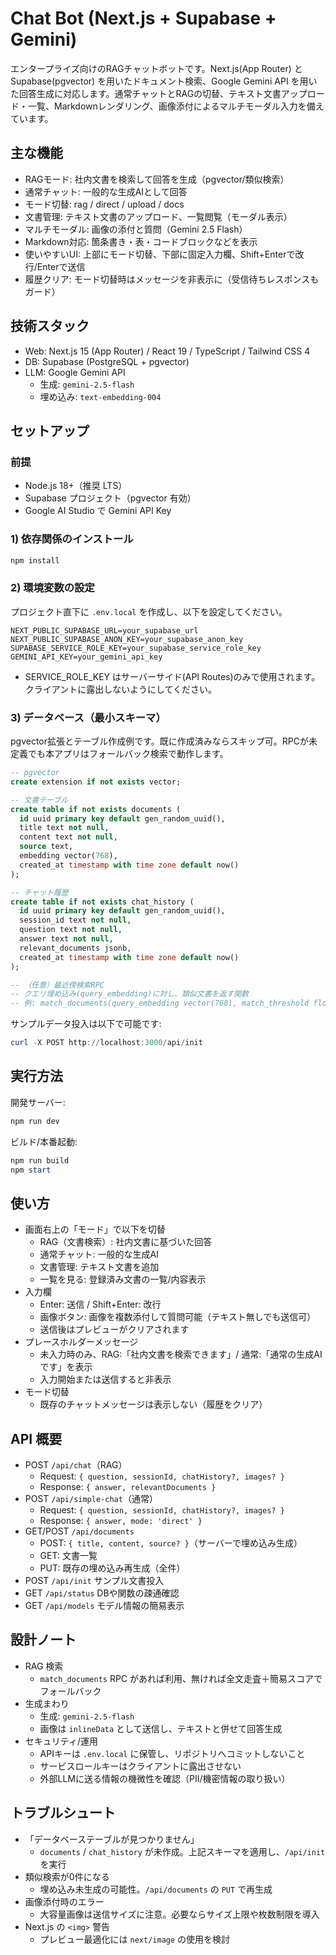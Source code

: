 # Chat Bot (Next.js + Supabase + Gemini)

エンタープライズ向けのRAGチャットボットです。Next.js(App Router) と Supabase(pgvector) を用いたドキュメント検索、Google Gemini API を用いた回答生成に対応します。通常チャットとRAGの切替、テキスト文書アップロード・一覧、Markdownレンダリング、画像添付によるマルチモーダル入力を備えています。

## 主な機能
- RAGモード: 社内文書を検索して回答を生成（pgvector/類似検索）
- 通常チャット: 一般的な生成AIとして回答
- モード切替: rag / direct / upload / docs
- 文書管理: テキスト文書のアップロード、一覧閲覧（モーダル表示）
- マルチモーダル: 画像の添付と質問（Gemini 2.5 Flash）
- Markdown対応: 箇条書き・表・コードブロックなどを表示
- 使いやすいUI: 上部にモード切替、下部に固定入力欄、Shift+Enterで改行/Enterで送信
- 履歴クリア: モード切替時はメッセージを非表示に（受信待ちレスポンスもガード）

## 技術スタック
- Web: Next.js 15 (App Router) / React 19 / TypeScript / Tailwind CSS 4
- DB: Supabase (PostgreSQL + pgvector)
- LLM: Google Gemini API
  - 生成: `gemini-2.5-flash`
  - 埋め込み: `text-embedding-004`

## セットアップ
### 前提
- Node.js 18+（推奨 LTS）
- Supabase プロジェクト（pgvector 有効）
- Google AI Studio で Gemini API Key

### 1) 依存関係のインストール
```powershell
npm install
```

### 2) 環境変数の設定
プロジェクト直下に `.env.local` を作成し、以下を設定してください。
```env
NEXT_PUBLIC_SUPABASE_URL=your_supabase_url
NEXT_PUBLIC_SUPABASE_ANON_KEY=your_supabase_anon_key
SUPABASE_SERVICE_ROLE_KEY=your_supabase_service_role_key
GEMINI_API_KEY=your_gemini_api_key
```

- SERVICE_ROLE_KEY はサーバーサイド(API Routes)のみで使用されます。クライアントに露出しないようにしてください。

### 3) データベース（最小スキーマ）
pgvector拡張とテーブル作成例です。既に作成済みならスキップ可。RPCが未定義でも本アプリはフォールバック検索で動作します。

```sql
-- pgvector
create extension if not exists vector;

-- 文書テーブル
create table if not exists documents (
  id uuid primary key default gen_random_uuid(),
  title text not null,
  content text not null,
  source text,
  embedding vector(768),
  created_at timestamp with time zone default now()
);

-- チャット履歴
create table if not exists chat_history (
  id uuid primary key default gen_random_uuid(),
  session_id text not null,
  question text not null,
  answer text not null,
  relevant_documents jsonb,
  created_at timestamp with time zone default now()
);

-- （任意）最近傍検索RPC
-- クエリ埋め込み(query_embedding)に対し、類似文書を返す関数
-- 例: match_documents(query_embedding vector(768), match_threshold float, match_count int)
```

サンプルデータ投入は以下で可能です:
```powershell
curl -X POST http://localhost:3000/api/init
```

## 実行方法
開発サーバー:
```powershell
npm run dev
```
ビルド/本番起動:
```powershell
npm run build
npm start
```

## 使い方
- 画面右上の「モード」で以下を切替
  - RAG（文書検索）: 社内文書に基づいた回答
  - 通常チャット: 一般的な生成AI
  - 文書管理: テキスト文書を追加
  - 一覧を見る: 登録済み文書の一覧/内容表示
- 入力欄
  - Enter: 送信 / Shift+Enter: 改行
  - 画像ボタン: 画像を複数添付して質問可能（テキスト無しでも送信可）
  - 送信後はプレビューがクリアされます
- プレースホルダーメッセージ
  - 未入力時のみ、RAG:「社内文書を検索できます」/ 通常:「通常の生成AIです」を表示
  - 入力開始または送信すると非表示
- モード切替
  - 既存のチャットメッセージは表示しない（履歴をクリア）

## API 概要
- POST `/api/chat`（RAG）
  - Request: `{ question, sessionId, chatHistory?, images? }`
  - Response: `{ answer, relevantDocuments }`
- POST `/api/simple-chat`（通常）
  - Request: `{ question, sessionId, chatHistory?, images? }`
  - Response: `{ answer, mode: 'direct' }`
- GET/POST `/api/documents`
  - POST: `{ title, content, source? }`（サーバーで埋め込み生成）
  - GET: 文書一覧
  - PUT: 既存の埋め込み再生成（全件）
- POST `/api/init` サンプル文書投入
- GET `/api/status` DBや関数の疎通確認
- GET `/api/models` モデル情報の簡易表示

## 設計ノート
- RAG 検索
  - `match_documents` RPC があれば利用、無ければ全文走査＋簡易スコアでフォールバック
- 生成まわり
  - 生成: `gemini-2.5-flash`
  - 画像は `inlineData` として送信し、テキストと併せて回答生成
- セキュリティ/運用
  - APIキーは `.env.local` に保管し、リポジトリへコミットしないこと
  - サービスロールキーはクライアントに露出させない
  - 外部LLMに送る情報の機微性を確認（PII/機密情報の取り扱い）

## トラブルシュート
- 「データベーステーブルが見つかりません」
  - `documents` / `chat_history` が未作成。上記スキーマを適用し、`/api/init` を実行
- 類似検索が0件になる
  - 埋め込み未生成の可能性。`/api/documents` の `PUT` で再生成
- 画像添付時のエラー
  - 大容量画像は送信サイズに注意。必要ならサイズ上限や枚数制限を導入
- Next.js の `<img>` 警告
  - プレビュー最適化には `next/image` の使用を検討

